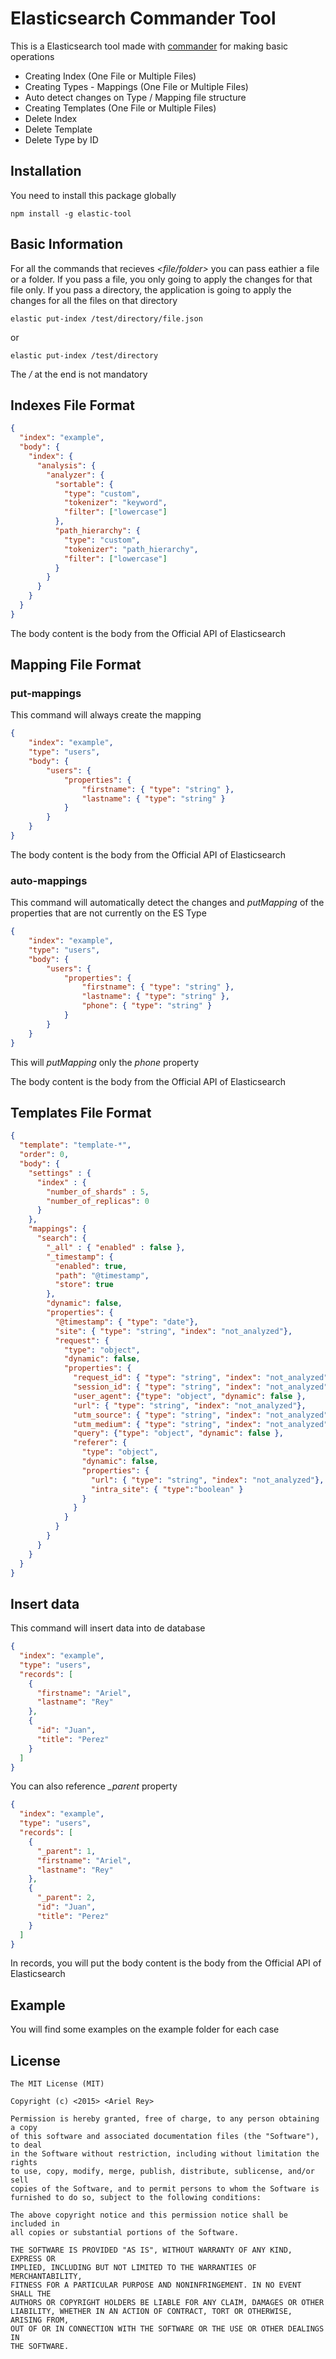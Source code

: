 # Elasticsearch Commander Tool

This is a Elasticsearch tool made with [commander](https://www.npmjs.com/package/commander) for making basic operations

- Creating Index (One File or Multiple Files)
- Creating Types - Mappings (One File or Multiple Files)
- Auto detect changes on Type / Mapping file structure
- Creating Templates (One File or Multiple Files)
- Delete Index
- Delete Template
- Delete Type by ID

## Installation

You need to install this package globally

```
npm install -g elastic-tool
```

## Basic Information

For all the commands that recieves *<file/folder>* you can pass eathier a file or a folder. If you pass a file, you only going to apply the changes for that file only. If you pass a directory, the application is going to apply the changes for all the files on that directory

```
elastic put-index /test/directory/file.json
```

or

```
elastic put-index /test/directory
```

The */* at the end is not mandatory

## Indexes File Format

```json
{
  "index": "example",
  "body": {
    "index": {
      "analysis": {
        "analyzer": {
          "sortable": {
            "type": "custom",
            "tokenizer": "keyword",
            "filter": ["lowercase"]
          },
          "path_hierarchy": {
            "type": "custom",
            "tokenizer": "path_hierarchy",
            "filter": ["lowercase"]
          }
        }
      }
    }
  }
}
```

The body content is the body from the Official API of Elasticsearch

## Mapping File Format
### put-mappings

This command will always create the mapping

```json
{
	"index": "example",
	"type": "users",
	"body": {
		"users": {
			"properties": {
				"firstname": { "type": "string" },
				"lastname": { "type": "string" }
			}
		}
	}
}
```

The body content is the body from the Official API of Elasticsearch

### auto-mappings

This command will automatically detect the changes and *putMapping* of the properties that are not currently on the ES Type

```json
{
	"index": "example",
	"type": "users",
	"body": {
		"users": {
			"properties": {
				"firstname": { "type": "string" },
				"lastname": { "type": "string" },
				"phone": { "type": "string" }
			}
		}
	}
}
```

This will *putMapping* only the *phone* property

The body content is the body from the Official API of Elasticsearch

## Templates File Format

```json
{
  "template": "template-*",
  "order": 0,
  "body": {
    "settings" : {
      "index" : {
        "number_of_shards" : 5,
        "number_of_replicas": 0
      }
    },
    "mappings": {
      "search": {
        "_all" : { "enabled" : false },
        "_timestamp": {
          "enabled": true,
          "path": "@timestamp",
          "store": true
        },
        "dynamic": false,
        "properties": {
          "@timestamp": { "type": "date"},
          "site": { "type": "string", "index": "not_analyzed"},
          "request": {
            "type": "object",
            "dynamic": false,
            "properties": {
              "request_id": { "type": "string", "index": "not_analyzed"},
              "session_id": { "type": "string", "index": "not_analyzed"},
              "user_agent": {"type": "object", "dynamic": false },
              "url": { "type": "string", "index": "not_analyzed"},
              "utm_source": { "type": "string", "index": "not_analyzed"},
              "utm_medium": { "type": "string", "index": "not_analyzed"},
              "query": {"type": "object", "dynamic": false },
              "referer": {
                "type": "object",
                "dynamic": false,
                "properties": {
                  "url": { "type": "string", "index": "not_analyzed"},
                  "intra_site": { "type":"boolean" }
                }
              }
            }
          }
        }
      }
    }
  }
}
```

## Insert data

This command will insert data into de database

```json
{
  "index": "example",
  "type": "users",
  "records": [
    {
      "firstname": "Ariel",
      "lastname": "Rey"
    },
    {
      "id": "Juan",
      "title": "Perez"
    }
  ]
}
```

You can also reference *_parent* property

```json
{
  "index": "example",
  "type": "users",
  "records": [
    {
      "_parent": 1,
      "firstname": "Ariel",
      "lastname": "Rey"
    },
    {
      "_parent": 2,
      "id": "Juan",
      "title": "Perez"
    }
  ]
}
```

In records, you will put the body content is the body from the Official API of Elasticsearch

## Example

You will find some examples on the example folder for each case

## License
```
The MIT License (MIT)

Copyright (c) <2015> <Ariel Rey>

Permission is hereby granted, free of charge, to any person obtaining a copy
of this software and associated documentation files (the "Software"), to deal
in the Software without restriction, including without limitation the rights
to use, copy, modify, merge, publish, distribute, sublicense, and/or sell
copies of the Software, and to permit persons to whom the Software is
furnished to do so, subject to the following conditions:

The above copyright notice and this permission notice shall be included in
all copies or substantial portions of the Software.

THE SOFTWARE IS PROVIDED "AS IS", WITHOUT WARRANTY OF ANY KIND, EXPRESS OR
IMPLIED, INCLUDING BUT NOT LIMITED TO THE WARRANTIES OF MERCHANTABILITY,
FITNESS FOR A PARTICULAR PURPOSE AND NONINFRINGEMENT. IN NO EVENT SHALL THE
AUTHORS OR COPYRIGHT HOLDERS BE LIABLE FOR ANY CLAIM, DAMAGES OR OTHER
LIABILITY, WHETHER IN AN ACTION OF CONTRACT, TORT OR OTHERWISE, ARISING FROM,
OUT OF OR IN CONNECTION WITH THE SOFTWARE OR THE USE OR OTHER DEALINGS IN
THE SOFTWARE.
```